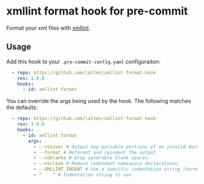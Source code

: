 # xmllint format hook for pre-commit

Format your xml files with [xmllint](https://gnome.pages.gitlab.gnome.org/libxml2/xmllint.html).

## Usage

Add this hook to your `.pre-commit-config.yaml` configuraiton:

``` yaml
  - repo: https://github.com/lalten/xmllint-format-hook
    rev: 1.0.0
    hooks:
      - id: xmllint-format
```

You can override the args being used by the hook. The following matches the defaults:

``` yaml
  - repo: https://github.com/lalten/xmllint-format-hook
    rev: 1.0.0
    hooks:
      - id: xmllint-format
        args:
          - --recover # Output any parsable portions of an invalid document.
          - --format # Reformat and reindent the output.
          - --noblanks # Drop ignorable blank spaces.
          - --nsclean # Remove redundant namespace declarations.
          - --XMLLINT_INDENT # Use a specific indentation string (normally this is an env var)
          - "    " # Indentation string to use

```
